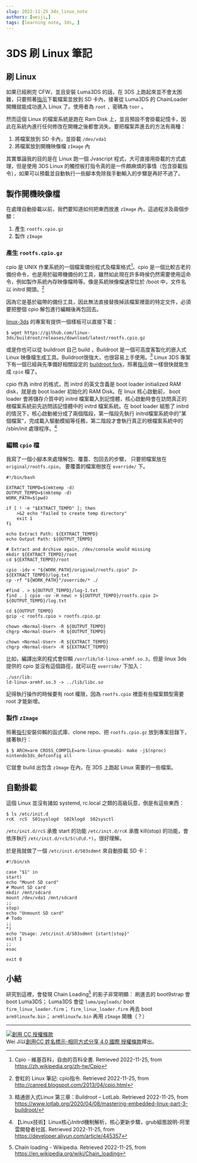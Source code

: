 ```yaml
---
slug: 2022-11-25_3ds_linux_note
authors: [weiji,]
tags: [learning note, 3ds, ]
--- 
```


# 3DS 刷 Linux 筆記

## 刷 Linux 

如果已經刷完 CFW，並且安裝 Luma3DS 的話，在 3DS 上跑起來並不會太困難，只要照著[指示](https://www.gamebrew.org/wiki/Linux_for_3DS)下載檔案並放到 SD 卡內，接著從 Luma3DS 的 ChainLoader 開機就能成功進入 Linux 了。使用者為 `root` ，密碼為 `toor` 。

然而這個 Linux 的檔案系統是跑在 Ram Disk 上，並且預設不會掛載記憶卡，因此在系統內進行任何修改在開機之後都會消失。要把檔案弄進去的方法有兩種：
1. 將檔案放到 SD 卡內，並掛載 `/dev/vda1`
2. 將檔案放到開機映像檔 `zImage` 內

其實單論我的目的是在 Linux 跑一個 Jvascript 程式，大可直接用掛載的方式處理，但是使用 3DS Linux 的觸控板打指令真的是一件頗麻煩的事情（包含掛載指令），如果可以預載並自動執行一些腳本免除我手動輸入的步驟是再好不過了。

## 製作開機映像檔

在處理自動掛載以前，我們要知道如何把東西放進 `zImage` 內，這過程涉及兩個步驟：
1. 產生 `rootfs.cpio.gz`
2. 製作 `zImage`

### 產生 `rootfs.cpio.gz`

cpio 是 UNIX 作業系統的一個檔案備份程式及檔案格式[^cpio-intro]。cpio 是一個比較古老的備份命令，也是用於磁帶機備份的工具，雖然如此現在許多時侯仍然需要使用這命令，例如製作系統內存映像檔時等。像是系統映像檔通常位於 /boot 中，文件名以 initrd 開頭。[^cpio-command]

因為它是基於磁帶的備份工具，因此無法直接替換掉該檔案裡面的特定文件，必須要把整個 cpio 解包進行編輯後再包回去。

[linux-3ds](https://github.com/linux-3ds) 的專案有提供一個樣板可以直接下載：

```shell
$ wget https://github.com/linux-3ds/buildroot/releases/download/latest/rootfs.cpio.gz
```

或是你也可以從 buildroot 自己 build ，Buildroot 是一個可高度客製化的嵌入式 Linux 映像檔生成工具。Buildroot很強大，也很容易上手使用。[^Buildroot-intro] Linux 3DS 專案下有一個已經與先準備好相關設定的 [buildroot fork](https://github.com/linux-3ds/buildroot)，照著[指示](https://github.com/linux-3ds/buildroot/wiki)做一樣很快就能生成 `cpio` 檔了。

cpio 作為 initrd 的格式，而 initrd 的英文含義是 boot loader initialized RAM disk，就是由 boot loader 初始化的 RAM Disk。在 linux 核心啟動前， boot loader 會將儲存介質中的 initrd 檔案載入到記憶體，核心啟動時會在訪問真正的根檔案系統前先訪問該記憶體中的 initrd 檔案系統。在 boot loader 組態了 initrd 的情況下，核心啟動被分成了兩個階段，第一階段先執行 initrd檔案系統中的"某個檔案"，完成載入驅動模組等任務，第二階段才會執行真正的根檔案系統中的 /sbin/init 處理程序。[^initrd]

[^cpio-intro]: Cpio - 維基百科，自由的百科全書. Retrieved 2022-11-25, from https://zh.wikipedia.org/zh-tw/Cpio

[^cpio-command]: 會紅的 Linux 筆記: cpio指令. Retrieved 2022-11-25, from http://canred.blogspot.com/2013/04/cpio.html

[^Buildroot-intro]: 精通嵌入式Linux 第三章：Buildroot – LotLab. Retrieved 2022-11-25, from https://www.lotlab.org/2020/04/08/mastering-embedded-linux-part-3-buildroot/

[^initrd]: 【Linux技術】Linux核心Initrd機制解析，核心更新步驟，grub組態說明-阿里雲開發者社區. Retrieved 2022-11-25, from https://developer.aliyun.com/article/445357

### 編輯 `cpio` 檔

我寫了一個小腳本來處理解包、覆蓋、包回去的步驟，
只要把檔案放在 `original/rootfs.cpio`，
要覆蓋的檔案樹放在 `override/` 下。

```shell
#!/bin/bash

EXTRACT_TEMPD=$(mktemp -d)
OUTPUT_TEMPD=$(mktemp -d)
WORK_PATH=$(pwd)

if [ ! -e "$EXTRACT_TEMPD" ]; then
    >&2 echo "Failed to create temp directory"
    exit 1
fi

echo Extract Path: ${EXTRACT_TEMPD}
echo Output Path: ${OUTPUT_TEMPD}

# Extract and Archive again, /dev/console would missing
mkdir ${EXTRACT_TEMPD}/root
cd ${EXTRACT_TEMPD}/root

cpio -idv < "${WORK_PATH}/original/rootfs.cpio" 2> ${EXTRACT_TEMPD}/log.txt
cp -rf "${WORK_PATH}"/override/* ./

#find . > ${OUTPUT_TEMPD}/log-1.txt
find . | cpio -ov -H newc > ${OUTPUT_TEMPD}/rootfs.cpio 2> ${OUTPUT_TEMPD}/log.txt

cd ${OUTPUT_TEMPD}
gzip -c rootfs.cpio > rootfs.cpio.gz

chown <Normal-User> -R ${OUTPUT_TEMPD}
chgrp <Normal-User> -R ${OUTPUT_TEMPD}

chown <Normal-User> -R ${EXTRACT_TEMPD}
chgrp <Normal-User> -R ${EXTRACT_TEMPD}
```

比如，編譯出來的程式會仰賴 `/usr/lib/ld-linux-armhf.so.3`，但是 linux 3ds 提供的 cpio 並沒有這個路徑，就可以在 `override/` 下加入：

```
./usr/lib:
ld-linux-armhf.so.3 -> ../lib/libc.so
```

記得執行操作的時候要有 root 權限，因為 `rootfs.cpio` 裡面有些檔案類型需要 root 才能新增。

### 製作 `zImage`

照著[指引](https://github.com/linux-3ds/linux/wiki)安裝仰賴的函式庫、clone repo、把 `rootfs.cpio.gz` 放到專案目錄下，接著執行：

```shell
$ $ ARCH=arm CROSS_COMPILE=arm-linux-gnueabi- make -j$(nproc) nintendo3ds_defconfig all
```

它就會 build 出包含 `zImage` 在內，在 3DS 上跑起 Linux 需要的一些檔案。

## 自動掛載

這個 Linux 並沒有諸如 systemd, rc.local 之類的高級玩意，倒是有這些東西：

```shell
$ ls /etc/init.d
rcK  rcS  S01syslogd  S02klogd  S02sysctl
```

`/etc/init.d/rcS` 承擔 start 的功能 `/etc/init.d/rcK` 承擔 kill(stop) 的功能，會依序執行 `/etc/init.d/rcS/S(\d\d.*)`，很好理解。

於是我就做了一個 `/etc/init.d/S03sdmnt` 來自動掛載 SD 卡：

```shell
#!/bin/sh

case "$1" in
start)
echo "Mount SD card"
# Mount SD card
mkdir /mnt/sdcard
mount /dev/vda1 /mnt/sdcard
;;
stop)
echo "Unmount SD card"
# Todo
;;
*)
echo "Usage: /etc/init.d/S03sdmnt {start|stop}"
exit 1
;;
esac

exit 0
```

## 小結

研究到這裡，會發現 Chain Loading[^Chain_loading] 的影子非常明顯：
刷進去的 boot9strap 會 boot Luma3DS；
Luma3DS 會從 `luma/payloads/` boot `firm_linux_loader.firm`；
`firm_linux_loader.firm` 再去 boot `arm9linuxfw.bin`；
`arm9linuxfw.bin` 再用 `zImage` 開機（？）

[^Chain_loading]: Chain loading - Wikipedia. Retrieved 2022-11-25, from https://en.wikipedia.org/wiki/Chain_loading

---

[![創用 CC 授權條款](https://i.creativecommons.org/l/by-sa/4.0/88x31.png)](http://creativecommons.org/licenses/by-sa/4.0/)  
Wei Ji以[創用CC 姓名標示-相同方式分享 4.0 國際 授權條款](http://creativecommons.org/licenses/by-sa/4.0/)釋出。